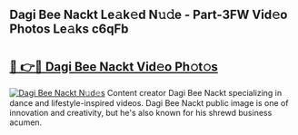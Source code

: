 ## Dagi Bee Nackt Le𝚊k𝚎d N𝚞𝚍e - Part-3FW Vid𝚎o Photos Le𝚊ks c6qFb

# <h2><a href="http://fbajok.evod.top/?m=Dagi+Bee+Nackt">🔗 👉🔴 Dagi Bee Nackt Vid𝚎o Ph𝚘t𝚘s</a></h2>

[![Dagi Bee Nackt N𝚞d𝚎s](https://i.imgur.com/8V9OHl7.gif)](http://fbajok.evod.top/?m=Dagi+Bee+Nackt)
Content creator Dagi Bee Nackt specializing in dance and lifestyle-inspired videos. Dagi Bee Nackt public image is one of innovation and creativity, but he's also known for his shrewd business acumen. 
